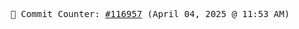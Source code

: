 <p align="center">
    <samp>
        📮 Commit Counter: <a href="https://github.com/Javascript-void0/Javascript-void0/commits/main">#116957</a> (April 04, 2025 @ 11:53 AM)
    </samp>
</p>